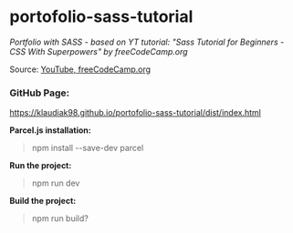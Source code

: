 # portofolio-sass-tutorial
_Portfolio with SASS - based on YT tutorial: "Sass Tutorial for Beginners - CSS With Superpowers" by freeCodeCamp.org_

Source: [YouTube, freeCodeCamp.org](https://www.youtube.com/watch?v=_a5j7KoflTs)

### GitHub Page:
https://klaudiak98.github.io/portofolio-sass-tutorial/dist/index.html


**Parcel.js installation:**
>npm install --save-dev parcel

**Run the project:**
>npm run dev

**Build the project:**
>npm run build?